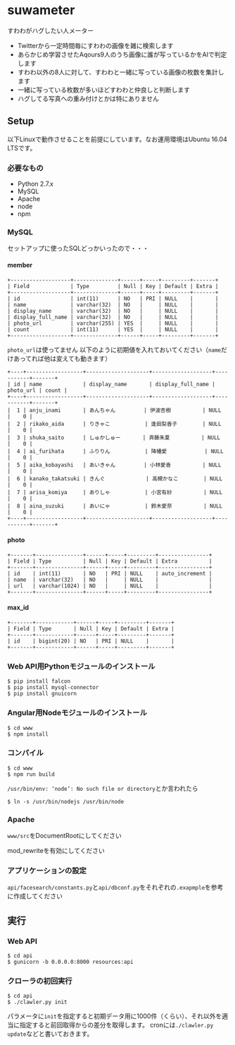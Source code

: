 # suwameter
すわわがハグしたい人メーター

 - Twitterから一定時間毎にすわわの画像を雑に検索します
 - あらかじめ学習させたAqours9人のうち画像に誰が写っているかをAIで判定します
 - すわわ以外の8人に対して、すわわと一緒に写っている画像の枚数を集計します
 - 一緒に写っている枚数が多いほどすわわと仲良しと判断します
 - ハグしてる写真への重み付けとかは特にありません
 
## Setup

以下Linuxで動作させることを前提にしています。なお運用環境はUbuntu 16.04 LTSです。

### 必要なもの

 - Python 2.7.x
 - MySQL
 - Apache
 - node
 - npm

### MySQL
 
セットアップに使ったSQLどっかいったので・・・
 
#### member
 
```
+-------------------+--------------+------+-----+---------+-------+
| Field             | Type         | Null | Key | Default | Extra |
+-------------------+--------------+------+-----+---------+-------+
| id                | int(11)      | NO   | PRI | NULL    |       |
| name              | varchar(32)  | NO   |     | NULL    |       |
| display_name      | varchar(32)  | NO   |     | NULL    |       |
| display_full_name | varchar(32)  | NO   |     | NULL    |       |
| photo_url         | varchar(255) | YES  |     | NULL    |       |
| count             | int(11)      | YES  |     | NULL    |       |
+-------------------+--------------+------+-----+---------+-------+
```

`photo_url`は使ってません
以下のように初期値を入れておいてください（`name`だけあってれば他は変えても動きます）

```
+----+------------------+--------------------+-------------------+-----------+-------+
| id | name             | display_name       | display_full_name | photo_url | count |
+----+------------------+--------------------+-------------------+-----------+-------+
|  1 | anju_inami       | あんちゃん         | 伊波杏樹          | NULL      |    0 |
|  2 | rikako_aida      | りきゃこ           | 逢田梨香子        | NULL      |    0 |
|  3 | shuka_saito      | しゅかしゅー       | 斉藤朱夏          | NULL      |    0 |
|  4 | ai_furihata      | ふりりん           | 降幡愛            | NULL      |    0 |
|  5 | aika_kobayashi   | あいきゃん         | 小林愛香          | NULL      |    0 |
|  6 | kanako_takatsuki | きんぐ             | 高槻かなこ        | NULL      |    0 |
|  7 | arisa_komiya     | ありしゃ           | 小宮有紗          | NULL      |    0 |
|  8 | aina_suzuki      | あいにゃ           | 鈴木愛奈          | NULL      |    0 |
+----+------------------+--------------------+-------------------+-----------+-------+
```

#### photo

```
+-------+---------------+------+-----+---------+----------------+
| Field | Type          | Null | Key | Default | Extra          |
+-------+---------------+------+-----+---------+----------------+
| id    | int(11)       | NO   | PRI | NULL    | auto_increment |
| name  | varchar(32)   | NO   |     | NULL    |                |
| url   | varchar(1024) | NO   |     | NULL    |                |
+-------+---------------+------+-----+---------+----------------+
 ```
 
#### max_id
 
```
+-------+------------+------+-----+---------+-------+
| Field | Type       | Null | Key | Default | Extra |
+-------+------------+------+-----+---------+-------+
| id    | bigint(20) | NO   | PRI | NULL    |       |
+-------+------------+------+-----+---------+-------+
```
 
### Web API用Pythonモジュールのインストール
 
```
$ pip install falcon
$ pip install mysql-connector
$ pip install gnuicorn
```

### Angular用Nodeモジュールのインストール

```
$ cd www
$ npm install
```

### コンパイル

```
$ cd www
$ npm run build
```

`/usr/bin/env: ‘node’: No such file or directory`とか言われたら

```
$ ln -s /usr/bin/nodejs /usr/bin/node
```
 
### Apache

`www/src`をDocumentRootにしてください

mod_rewriteを有効にしてください

### アプリケーションの設定

`api/facesearch/constants.py`と`api/dbconf.py`をそれぞれの`.exapmple`を参考に作成してください
## 実行

### Web API

```
$ cd api
$ gunicorn -b 0.0.0.0:8000 resources:api
```

### クローラの初回実行

```
$ cd api
$ ./clawler.py init
```

パラメータに`init`を指定すると初期データ用に1000件（くらい）、それ以外を適当に指定すると前回取得からの差分を取得します。
cronには`./clawler.py update`などと書いておきます。
